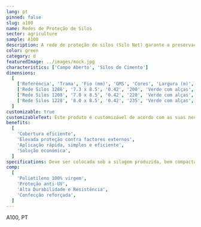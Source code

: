```yaml
---
lang: pt
pinned: false
slug: a100
name: Redes de Proteção de Silos
sector: agriculture
sample: A100
description: A rede de proteção de silos (Silo Net) garante a preservação da qualidade da silagem que produziu e que a mesma “não respire” (anaerobiose. É imprescindível para garantir uma boa silagem e uma correta ensilagem.
color: green
category: d
featuredImage: ../images/mock.jpg
characteristics: ['Campo Aberto', 'Silos de Cimento']
dimensions:
  [
    ['Referência', 'Trama', 'Fio (mm)', 'GMS', 'Cores', 'Largura (m)', 'Comprimento (m)'],
    ['Rede Silos 1286', '7.3 x 8.5', '0.42', '200', 'Verde com alças', '4/5/6', '100 (standard)'],
    ['Rede Silos 1208', '7.0 x 8.5', '0.42', '220', 'Verde com alças', '4/5/6', '100 (standard)'],
    ['Rede Silos 1228', '8.0 x 8.5', '0.42', '235', 'Verde com alças', '4/5/6', '100 (standard)'],
  ]
customizable: true
customizableText: Este produto é customizável de acordo com as suas necessidades. Contacte-nos para mais informações.
benefits:
  [
    'Cobertura eficiente',
    'Elevada proteção contra factores externos',
    'Aplicação rápida, simples e eficiente',
    'Solução económica',
  ]
specifications: Deve ser colocada sob a silagem produzida, bem compactada e cobrindo-a na totalidade. Para garantir que as extremidades fiquem bem seguras e evitar a entrada de ar, é recomendado a utilização de silo bags
comp:
  [
    'Polietileno 100% virgem',
    'Proteção anti-UV',
    'Alta Durabilidade e Resistência',
    'Confecção reforçada',
  ]
---
```


A100, PT
